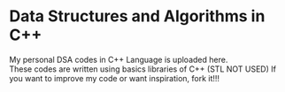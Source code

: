 # Data Structures and Algorithms in C++
My personal DSA codes in C++ Language is uploaded here.  
These codes are written using basics libraries of C++ (STL NOT USED)
If you want to improve my code or want inspiration, fork it!!!
